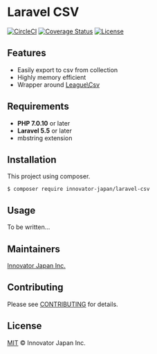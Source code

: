 # Laravel CSV
[![CircleCI](https://circleci.com/gh/innovator-japan/laravel-csv/tree/master.svg?style=svg)](https://circleci.com/gh/innovator-japan/laravel-csv/tree/master)
[![Coverage Status](https://coveralls.io/repos/github/innovator-japan/laravel-csv/badge.svg?branch=master)](https://coveralls.io/github/innovator-japan/laravel-csv?branch=master)
[![License](https://poser.pugx.org/innovator-japan/laravel-csv/license)](https://packagist.org/packages/innovator-japan/laravel-csv)

## Features
- Easily export to csv from collection
- Highly memory efficient
- Wrapper around [League\Csv](https://github.com/thephpleague/csv)

## Requirements
- **PHP 7.0.10** or later
- **Laravel 5.5** or later
- mbstring extension

## Installation
This project using composer.
```
$ composer require innovator-japan/laravel-csv
```

## Usage
To be written...

## Maintainers
[Innovator Japan Inc.](https://github.com/innovator-japan)

## Contributing
Please see [CONTRIBUTING](.github/CONTRIBUTING.md) for details.

## License
[MIT](LICENSE) © Innovator Japan Inc.
